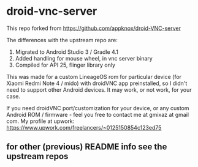# droid-vnc-server

This repo forked from https://github.com/appknox/droid-VNC-server

The differences with the upstream repo are:

1. Migrated to Android Studio 3 / Gradle 4.1
2. Added handling for mouse wheel, in vnc server binary
3. Compiled for API 25, flinger library only

This was made for a custom LineageOS rom for particular device (for Xiaomi Redmi Note 4 / mido) with droidVNC app preinstalled, so I didn't need to support other Android devices. It may work, or not work, for your case.

If you need droidVNC port/customization for your device, or any custom Android ROM / firmware - feel you free to contact me at gmixaz at gmail com. My profile at upwork: https://www.upwork.com/freelancers/~0125150854c123ed75

## for other (previous) README info see the upstream repos

